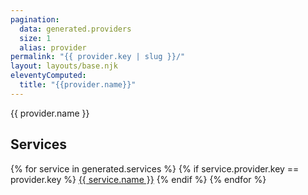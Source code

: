 ```yaml
---
pagination:
  data: generated.providers
  size: 1
  alias: provider
permalink: "{{ provider.key | slug }}/"
layout: layouts/base.njk
eleventyComputed:
  title: "{{provider.name}}"
---
```


{{ provider.name }}

## Services

{% for service in generated.services %}
  {% if service.provider.key == provider.key %}
[{{ service.name }}]({{service.slug}})
  {% endif %}
{% endfor %}
